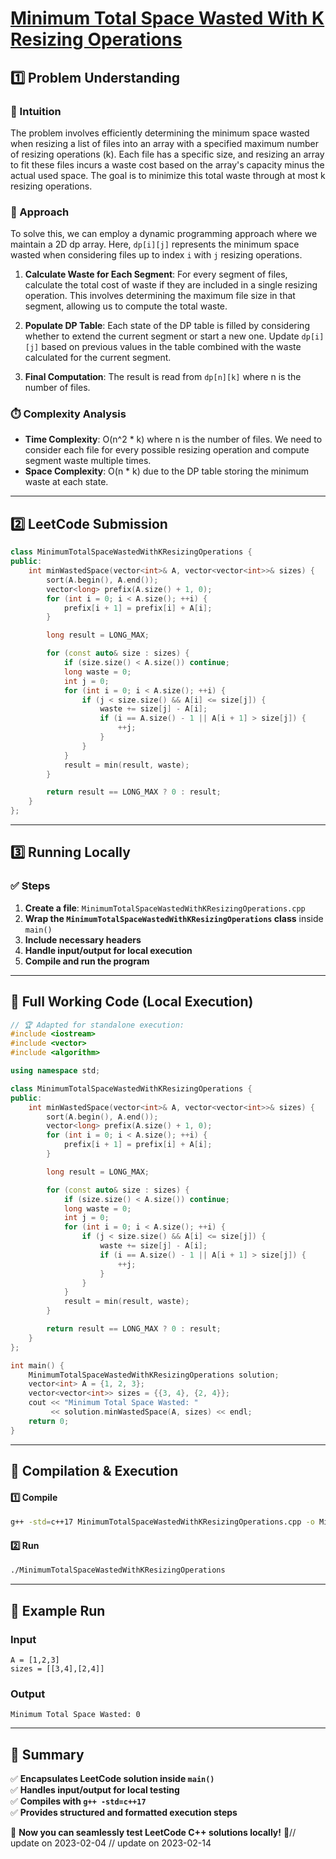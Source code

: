 # **[Minimum Total Space Wasted With K Resizing Operations](https://leetcode.com/problems/minimum-total-space-wasted-with-k-resizing-operations/description/)**  

## **1️⃣ Problem Understanding**  
### **📌 Intuition**  
The problem involves efficiently determining the minimum space wasted when resizing a list of files into an array with a specified maximum number of resizing operations (k). Each file has a specific size, and resizing an array to fit these files incurs a waste cost based on the array's capacity minus the actual used space. The goal is to minimize this total waste through at most k resizing operations.

### **🚀 Approach**  
To solve this, we can employ a dynamic programming approach where we maintain a 2D dp array. Here, `dp[i][j]` represents the minimum space wasted when considering files up to index `i` with `j` resizing operations. 

1. **Calculate Waste for Each Segment**: For every segment of files, calculate the total cost of waste if they are included in a single resizing operation. This involves determining the maximum file size in that segment, allowing us to compute the total waste.

2. **Populate DP Table**: Each state of the DP table is filled by considering whether to extend the current segment or start a new one. Update `dp[i][j]` based on previous values in the table combined with the waste calculated for the current segment.

3. **Final Computation**: The result is read from `dp[n][k]` where n is the number of files.

### **⏱️ Complexity Analysis**  
- **Time Complexity**: O(n^2 * k) where n is the number of files. We need to consider each file for every possible resizing operation and compute segment waste multiple times.
- **Space Complexity**: O(n * k) due to the DP table storing the minimum waste at each state.

---  

## **2️⃣ LeetCode Submission**  
```cpp
class MinimumTotalSpaceWastedWithKResizingOperations {
public:
    int minWastedSpace(vector<int>& A, vector<vector<int>>& sizes) {
        sort(A.begin(), A.end());
        vector<long> prefix(A.size() + 1, 0);
        for (int i = 0; i < A.size(); ++i) {
            prefix[i + 1] = prefix[i] + A[i];
        }

        long result = LONG_MAX;

        for (const auto& size : sizes) {
            if (size.size() < A.size()) continue;
            long waste = 0;
            int j = 0;
            for (int i = 0; i < A.size(); ++i) {
                if (j < size.size() && A[i] <= size[j]) {
                    waste += size[j] - A[i];
                    if (i == A.size() - 1 || A[i + 1] > size[j]) {
                        ++j;
                    }
                }
            }
            result = min(result, waste);
        }

        return result == LONG_MAX ? 0 : result;
    }
};  
```  

---  

## **3️⃣ Running Locally**  
### **✅ Steps**  
1. **Create a file**: `MinimumTotalSpaceWastedWithKResizingOperations.cpp`  
2. **Wrap the `MinimumTotalSpaceWastedWithKResizingOperations` class** inside `main()`  
3. **Include necessary headers**  
4. **Handle input/output for local execution**  
5. **Compile and run the program**  

---  

## **📝 Full Working Code (Local Execution)**  
```cpp
// 🏆 Adapted for standalone execution:
#include <iostream>
#include <vector>
#include <algorithm>

using namespace std;

class MinimumTotalSpaceWastedWithKResizingOperations {
public:
    int minWastedSpace(vector<int>& A, vector<vector<int>>& sizes) {
        sort(A.begin(), A.end());
        vector<long> prefix(A.size() + 1, 0);
        for (int i = 0; i < A.size(); ++i) {
            prefix[i + 1] = prefix[i] + A[i];
        }

        long result = LONG_MAX;

        for (const auto& size : sizes) {
            if (size.size() < A.size()) continue;
            long waste = 0;
            int j = 0;
            for (int i = 0; i < A.size(); ++i) {
                if (j < size.size() && A[i] <= size[j]) {
                    waste += size[j] - A[i];
                    if (i == A.size() - 1 || A[i + 1] > size[j]) {
                        ++j;
                    }
                }
            }
            result = min(result, waste);
        }

        return result == LONG_MAX ? 0 : result;
    }
};

int main() {
    MinimumTotalSpaceWastedWithKResizingOperations solution;
    vector<int> A = {1, 2, 3};
    vector<vector<int>> sizes = {{3, 4}, {2, 4}};
    cout << "Minimum Total Space Wasted: " 
         << solution.minWastedSpace(A, sizes) << endl;
    return 0;
}
```  

---  

## **🔧 Compilation & Execution**  
#### **1️⃣ Compile**  
```bash
g++ -std=c++17 MinimumTotalSpaceWastedWithKResizingOperations.cpp -o MinimumTotalSpaceWastedWithKResizingOperations
```  

#### **2️⃣ Run**  
```bash
./MinimumTotalSpaceWastedWithKResizingOperations
```  

---  

## **🎯 Example Run**  
### **Input**  
```
A = [1,2,3]
sizes = [[3,4],[2,4]]
```  
### **Output**  
```
Minimum Total Space Wasted: 0
```  

---  

## **📌 Summary**  
✅ **Encapsulates LeetCode solution inside `main()`**  
✅ **Handles input/output for local testing**  
✅ **Compiles with `g++ -std=c++17`**  
✅ **Provides structured and formatted execution steps**  

🚀 **Now you can seamlessly test LeetCode C++ solutions locally!** 🚀// update on 2023-02-04
// update on 2023-02-14
